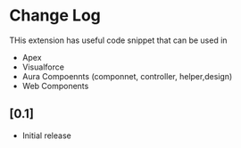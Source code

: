 # Change Log

THis extension has useful code snippet that can be used in
* Apex
* Visualforce
* Aura Compoennts (componnet, controller, helper,design)
* Web Components

## [0.1]

- Initial release